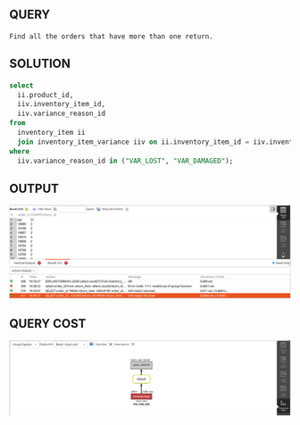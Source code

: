 ## QUERY
    Find all the orders that have more than one return.


## SOLUTION
```sql
select 
  ii.product_id, 
  iiv.inventory_item_id, 
  iiv.variance_reason_id 
from 
  inventory_item ii 
  join inventory_item_variance iiv on ii.inventory_item_id = iiv.inventory_item_id 
where 
  iiv.variance_reason_id in ("VAR_LOST", "VAR_DAMAGED");
```

## OUTPUT

![Alt text](image-23.png)

## QUERY COST 

![Alt text](image-24.png)